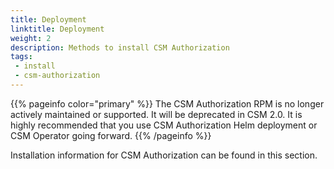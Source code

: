 ```yaml
---
title: Deployment
linktitle: Deployment
weight: 2
description: Methods to install CSM Authorization
tags: 
 - install
 - csm-authorization
---
```


{{% pageinfo color="primary" %}}
The CSM Authorization RPM is no longer actively maintained or supported. It will be deprecated in CSM 2.0. It is highly recommended that you use CSM Authorization Helm deployment or CSM Operator going forward.
{{% /pageinfo %}}

Installation information for CSM Authorization can be found in this section.
